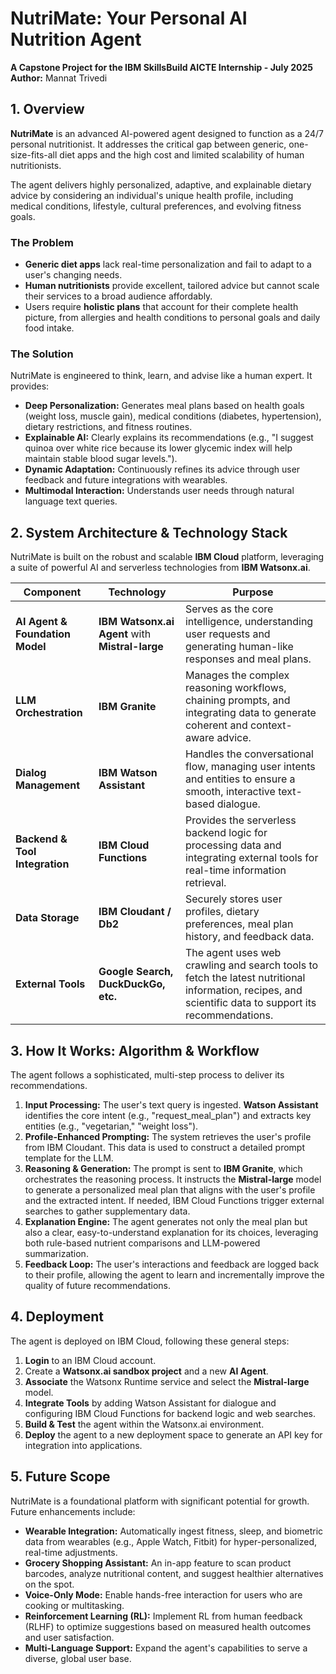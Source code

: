 
# NutriMate: Your Personal AI Nutrition Agent

**A Capstone Project for the IBM SkillsBuild AICTE Internship - July 2025**
**Author:** Mannat Trivedi

## 1. Overview

**NutriMate** is an advanced AI-powered agent designed to function as a 24/7 personal nutritionist. It addresses the critical gap between generic, one-size-fits-all diet apps and the high cost and limited scalability of human nutritionists.

The agent delivers highly personalized, adaptive, and explainable dietary advice by considering an individual's unique health profile, including medical conditions, lifestyle, cultural preferences, and evolving fitness goals.

### The Problem

* **Generic diet apps** lack real-time personalization and fail to adapt to a user's changing needs.
* **Human nutritionists** provide excellent, tailored advice but cannot scale their services to a broad audience affordably.
* Users require **holistic plans** that account for their complete health picture, from allergies and health conditions to personal goals and daily food intake.

### The Solution

NutriMate is engineered to think, learn, and advise like a human expert. It provides:

* **Deep Personalization:** Generates meal plans based on health goals (weight loss, muscle gain), medical conditions (diabetes, hypertension), dietary restrictions, and fitness routines.
* **Explainable AI:** Clearly explains its recommendations (e.g., "I suggest quinoa over white rice because its lower glycemic index will help maintain stable blood sugar levels.").
* **Dynamic Adaptation:** Continuously refines its advice through user feedback and future integrations with wearables.
* **Multimodal Interaction:** Understands user needs through natural language text queries.

## 2. System Architecture & Technology Stack

NutriMate is built on the robust and scalable **IBM Cloud** platform, leveraging a suite of powerful AI and serverless technologies from **IBM Watsonx.ai**.

| Component                   | Technology                                   | Purpose                                                                                                             |
| --------------------------- | -------------------------------------------- | ------------------------------------------------------------------------------------------------------------------- |
| **AI Agent & Foundation Model** | **IBM Watsonx.ai Agent** with **Mistral-large** | Serves as the core intelligence, understanding user requests and generating human-like responses and meal plans.      |
| **LLM Orchestration** | **IBM Granite** | Manages the complex reasoning workflows, chaining prompts, and integrating data to generate coherent and context-aware advice. |
| **Dialog Management** | **IBM Watson Assistant** | Handles the conversational flow, managing user intents and entities to ensure a smooth, interactive text-based dialogue. |
| **Backend & Tool Integration**| **IBM Cloud Functions** | Provides the serverless backend logic for processing data and integrating external tools for real-time information retrieval. |
| **Data Storage** | **IBM Cloudant / Db2** | Securely stores user profiles, dietary preferences, meal plan history, and feedback data.                           |
| **External Tools** | **Google Search, DuckDuckGo, etc.** | The agent uses web crawling and search tools to fetch the latest nutritional information, recipes, and scientific data to support its recommendations. |

## 3. How It Works: Algorithm & Workflow

The agent follows a sophisticated, multi-step process to deliver its recommendations.

1.  **Input Processing:** The user's text query is ingested. **Watson Assistant** identifies the core intent (e.g., "request_meal_plan") and extracts key entities (e.g., "vegetarian," "weight loss").
2.  **Profile-Enhanced Prompting:** The system retrieves the user's profile from IBM Cloudant. This data is used to construct a detailed prompt template for the LLM.
3.  **Reasoning & Generation:** The prompt is sent to **IBM Granite**, which orchestrates the reasoning process. It instructs the **Mistral-large** model to generate a personalized meal plan that aligns with the user's profile and the extracted intent. If needed, IBM Cloud Functions trigger external searches to gather supplementary data.
4.  **Explanation Engine:** The agent generates not only the meal plan but also a clear, easy-to-understand explanation for its choices, leveraging both rule-based nutrient comparisons and LLM-powered summarization.
5.  **Feedback Loop:** The user's interactions and feedback are logged back to their profile, allowing the agent to learn and incrementally improve the quality of future recommendations.

## 4. Deployment

The agent is deployed on IBM Cloud, following these general steps:

1.  **Login** to an IBM Cloud account.
2.  Create a **Watsonx.ai sandbox project** and a new **AI Agent**.
3.  **Associate** the Watsonx Runtime service and select the **Mistral-large** model.
4.  **Integrate Tools** by adding Watson Assistant for dialogue and configuring IBM Cloud Functions for backend logic and web searches.
5.  **Build & Test** the agent within the Watsonx.ai environment.
6.  **Deploy** the agent to a new deployment space to generate an API key for integration into applications.

## 5. Future Scope

NutriMate is a foundational platform with significant potential for growth. Future enhancements include:

* **Wearable Integration:** Automatically ingest fitness, sleep, and biometric data from wearables (e.g., Apple Watch, Fitbit) for hyper-personalized, real-time adjustments.
* **Grocery Shopping Assistant:** An in-app feature to scan product barcodes, analyze nutritional content, and suggest healthier alternatives on the spot.
* **Voice-Only Mode:** Enable hands-free interaction for users who are cooking or multitasking.
* **Reinforcement Learning (RL):** Implement RL from human feedback (RLHF) to optimize suggestions based on measured health outcomes and user satisfaction.
* **Multi-Language Support:** Expand the agent's capabilities to serve a diverse, global user base.
